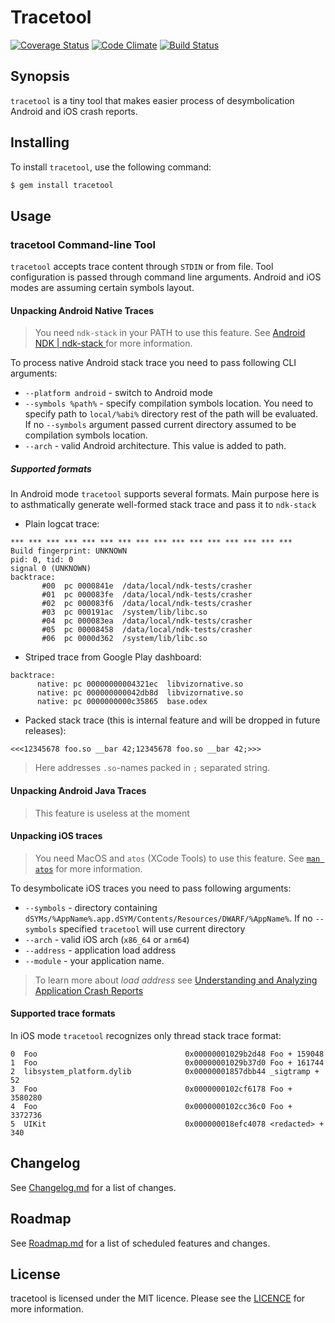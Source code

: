 # Tracetool

[![Coverage Status](https://img.shields.io/codeclimate/coverage/github/vizor-games/tracetool.svg)](https://codeclimate.com/github/vizor-games/tracetool)
[![Code Climate](https://codeclimate.com/github/vizor-games/tracetool/badges/gpa.svg)](https://codeclimate.com/github/vizor-games/tracetool)
[![Build Status](https://travis-ci.org/vizor-games/tracetool.svg?branch=master)](https://travis-ci.org/vizor-games/tracetool)

## Synopsis

`tracetool` is a tiny tool that makes easier process of desymbolication Android and iOS crash reports.

## Installing

To install `tracetool`, use the following command:

```sh
$ gem install tracetool
```

## Usage

### tracetool Command-line Tool

`tracetool` accepts trace content through `STDIN` or from file. Tool configuration is passed through command line 
arguments. Android and iOS modes are assuming certain symbols layout. 

#### Unpacking Android Native Traces

> You need `ndk-stack` in your PATH to use this feature. See 
> [Android NDK | ndk-stack ](https://developer.android.com/ndk/guides/ndk-stack.html)
> for more information.

To process native Android stack trace you need to pass following CLI arguments: 

* `--platform android` - switch to Android mode
* `--symbols %path%` - specify compilation symbols location. You need to specify path to `local/%abi%` directory rest
 of the path will be evaluated. If no `--symbols` argument passed current directory assumed to be compilation symbols
  location. 
* `--arch` - valid Android architecture. This value is added to path.

##### Supported formats

In Android mode `tracetool` supports several formats. Main purpose here is to asthmatically generate
well-formed stack trace and pass it to `ndk-stack`

* Plain logcat trace:

```
*** *** *** *** *** *** *** *** *** *** *** *** *** *** *** ***
Build fingerprint: UNKNOWN
pid: 0, tid: 0
signal 0 (UNKNOWN)
backtrace:
       #00  pc 0000841e  /data/local/ndk-tests/crasher
       #01  pc 000083fe  /data/local/ndk-tests/crasher
       #02  pc 000083f6  /data/local/ndk-tests/crasher
       #03  pc 000191ac  /system/lib/libc.so
       #04  pc 000083ea  /data/local/ndk-tests/crasher
       #05  pc 00008458  /data/local/ndk-tests/crasher
       #06  pc 0000d362  /system/lib/libc.so
``` 

* Striped trace from Google Play dashboard: 
```
backtrace:
      native: pc 00000000004321ec  libvizornative.so
      native: pc 000000000042db8d  libvizornative.so
      native: pc 0000000000c35865  base.odex
```

* Packed stack trace (this is internal feature and will be dropped in future releases):

```
<<<12345678 foo.so __bar 42;12345678 foo.so __bar 42;>>>
```

> Here addresses `.so`-names packed in `;` separated string.
 
#### Unpacking Android Java Traces

> This feature is useless at the moment  

#### Unpacking iOS traces 

> You need MacOS and `atos` (XCode Tools) to use this feature. 
> See [`man atos`](https://developer.apple.com/legacy/library/documentation/Darwin/Reference/ManPages/man1/atos.1.html)
> for more information. 

To desymbolicate iOS traces you need to pass following arguments:

* `--symbols` - directory containing `dSYMs/%AppName%.app.dSYM/Contents/Resources/DWARF/%AppName%`. If no `--symbols`
 specified `tracetool` will use current directory 
* `--arch` - valid iOS arch (`x86_64` or `arm64`)
* `--address` - application load address
* `--module` - your application name. 

> To learn more about *load address* see [Understanding and Analyzing Application Crash Reports](https://developer.apple.com/library/content/technotes/tn2151/_index.html)

#### Supported trace formats

In iOS mode `tracetool` recognizes only thread stack trace format: 

```
0  Foo                                 0x00000001029b2d48 Foo + 159048
1  Foo                                 0x00000001029b37d0 Foo + 161744
2  libsystem_platform.dylib            0x00000001857dbb44 _sigtramp + 52
3  Foo                                 0x0000000102cf6178 Foo + 3580280
4  Foo                                 0x0000000102cc36c0 Foo + 3372736
5  UIKit                               0x000000018efc4078 <redacted> + 340
```

## Changelog

See [Changelog.md](Changelog.md) for a list of changes.

## Roadmap 

See [Roadmap.md](Roadmap.md) for a list of scheduled features and changes. 

## License

tracetool is licensed under the MIT licence. Please see the [LICENCE](LICENCE) for more information.
